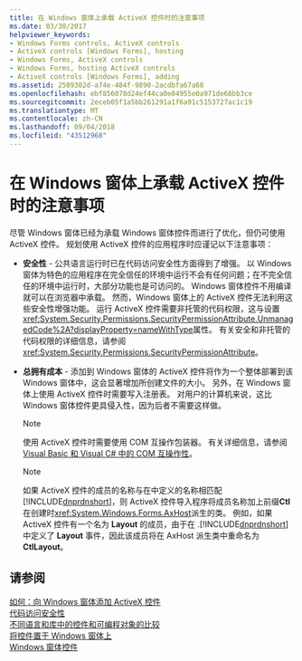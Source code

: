 ```yaml
---
title: 在 Windows 窗体上承载 ActiveX 控件时的注意事项
ms.date: 03/30/2017
helpviewer_keywords:
- Windows Forms controls, ActiveX controls
- ActiveX controls [Windows Forms], hosting
- Windows Forms, ActiveX controls
- Windows Forms, hosting ActiveX controls
- ActiveX controls [Windows Forms], adding
ms.assetid: 2509302d-a74e-484f-9890-2acdbfa67a68
ms.openlocfilehash: ebf856078d24ef44ca0e04955e0a971de68bb3ce
ms.sourcegitcommit: 2eceb05f1a5bb261291a1f6a91c5153727ac1c19
ms.translationtype: MT
ms.contentlocale: zh-CN
ms.lasthandoff: 09/04/2018
ms.locfileid: "43512968"
---
```

# <a name="considerations-when-hosting-an-activex-control-on-a-windows-form"></a>在 Windows 窗体上承载 ActiveX 控件时的注意事项
尽管 Windows 窗体已经为承载 Windows 窗体控件而进行了优化，但仍可使用 ActiveX 控件。 规划使用 ActiveX 控件的应用程序时应谨记以下注意事项：  
  
-   **安全性** - 公共语言运行时已在代码访问安全性方面得到了增强。 以 Windows 窗体为特色的应用程序在完全信任的环境中运行不会有任何问题；在不完全信任的环境中运行时，大部分功能也是可访问的。 Windows 窗体控件不用编译就可以在浏览器中承载。 然而，Windows 窗体上的 ActiveX 控件无法利用这些安全性增强功能。 运行 ActiveX 控件需要非托管的代码权限，这与设置<xref:System.Security.Permissions.SecurityPermissionAttribute.UnmanagedCode%2A?displayProperty=nameWithType>属性。 有关安全和非托管的代码权限的详细信息，请参阅<xref:System.Security.Permissions.SecurityPermissionAttribute>。  
  
-   **总拥有成本** - 添加到 Windows 窗体的 ActiveX 控件将作为一个整体部署到该 Windows 窗体中，这会显著增加所创建文件的大小。 另外，在 Windows 窗体上使用 ActiveX 控件时需要写入注册表。 对用户的计算机来说，这比 Windows 窗体控件更具侵入性，因为后者不需要这样做。  
  
    > [!NOTE]
    >  使用 ActiveX 控件时需要使用 COM 互操作包装器。 有关详细信息，请参阅 [Visual Basic 和 Visual C# 中的 COM 互操作性](~/docs/visual-basic/programming-guide/com-interop/com-interoperability-in-net-framework-applications.md)。  
  
    > [!NOTE]
    >  如果 ActiveX 控件的成员的名称与在中定义的名称相匹配[!INCLUDE[dnprdnshort](../../../../includes/dnprdnshort-md.md)]，则 ActiveX 控件导入程序将成员名称加上前缀**Ctl**在创建时<xref:System.Windows.Forms.AxHost>派生的类。 例如，如果 ActiveX 控件有一个名为 **Layout** 的成员，由于在 .[!INCLUDE[dnprdnshort](../../../../includes/dnprdnshort-md.md)] 中定义了 **Layout** 事件，因此该成员将在 AxHost 派生类中重命名为 **CtlLayout**。  
  
## <a name="see-also"></a>请参阅  
 [如何：向 Windows 窗体添加 ActiveX 控件](../../../../docs/framework/winforms/controls/how-to-add-activex-controls-to-windows-forms.md)  
 [代码访问安全性](../../../../docs/framework/misc/code-access-security.md)  
 [不同语言和库中的控件和可编程对象的比较](https://msdn.microsoft.com/library/021f2a1b-8247-4348-a5ad-e1d9ab23004b)  
 [将控件置于 Windows 窗体上](../../../../docs/framework/winforms/controls/putting-controls-on-windows-forms.md)  
 [Windows 窗体控件](../../../../docs/framework/winforms/controls/index.md)
